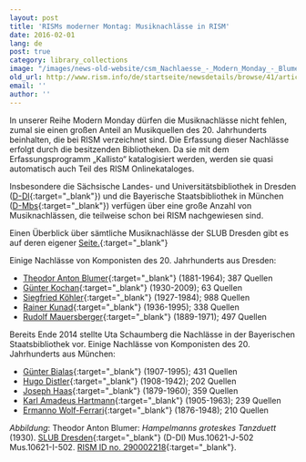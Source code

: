 ```yaml
---
layout: post
title: 'RISMs moderner Montag: Musiknachlässe in RISM'
date: 2016-02-01
lang: de
post: true
category: library_collections
image: "/images/news-old-website/csm_Nachlaesse_-_Modern_Monday_-_Blumer_-_Hampelmann_37e02c2860.jpg"
old_url: http://www.rism.info/de/startseite/newsdetails/browse/41/article/64/rism-modern-monday-composer-archives-in-rism.html
email: ''
author: ''
---
```


In unserer Reihe Modern Monday dürfen die Musiknachlässe nicht fehlen, zumal sie einen großen Anteil an Musikquellen des 20. Jahrhunderts beinhalten, die bei RISM verzeichnet sind. Die Erfassung dieser Nachlässe erfolgt durch die besitzenden Bibliotheken. Da sie mit dem Erfassungsprogramm „Kallisto“ katalogisiert werden, werden sie quasi automatisch auch Teil des RISM Onlinekataloges.


Insbesondere die Sächsische Landes- und Universitätsbibliothek in Dresden ([D-Dl](https://opac.rism.info/metaopac/search?View=rism&siglum=D-Dl){:target="_blank"}) und die Bayerische Staatsbibliothek in München ([D-Mbs](https://opac.rism.info/metaopac/search?View=rism&siglum=D-Mbs){:target="_blank"}) verfügen über eine große Anzahl von Musiknachlässen, die teilweise schon bei RISM nachgewiesen sind.


Einen Überblick über sämtliche Musiknachlässe der SLUB Dresden gibt es auf deren eigener [Seite.](http://www.slub-dresden.de/sammlungen/musik/musikhandschriften-und-alte-drucke/musiknachlaesse/uebersicht-musiknachlaesse/){:target="_blank"}

Einige Nachlässe von Komponisten des 20. Jahrhunderts aus Dresden:

- [Theodor Anton Blumer](https://opac.rism.info/metaopac/search?View=rism&author=135104661){:target="_blank"} (1881-1964); 387 Quellen
- [Günter Kochan](https://opac.rism.info/metaopac/search?View=rism&author=310120209){:target="_blank"} (1930-2009); 63 Quellen
- [Siegfried Köhler](https://opac.rism.info/metaopac/search?View=rism&author=132448467){:target="_blank"} (1927-1984); 988 Quellen
- [Rainer Kunad](https://opac.rism.info/metaopac/search?View=rism&author=139139834){:target="_blank"} (1936-1995); 338 Quellen
- [Rudolf Mauersberger](https://opac.rism.info/metaopac/search?View=rism&author=13445829X){:target="_blank"} (1889-1971); 497 Quellen

Bereits Ende 2014 stellte Uta Schaumberg die Nachlässe in der Bayerischen Staatsbibliothek vor. Einige Nachlässe von Komponisten des 20. Jahrhunderts aus München:

- [Günter Bialas](https://opac.rism.info/metaopac/search?View=rism&author=310018846){:target="_blank"} (1907-1995); 431 Quellen
- [Hugo Distler](https://opac.rism.info/metaopac/search?View=rism&author=118679848){:target="_blank"} (1908-1942); 202 Quellen
- [Joseph Haas](https://opac.rism.info/metaopac/search?View=rism&author=134394372){:target="_blank"} (1879-1960); 359 Quellen
- [Karl Amadeus Hartmann](https://opac.rism.info/metaopac/search?View=rism&author=118546309){:target="_blank"} (1905-1963); 239 Quellen
- [Ermanno Wolf-Ferrari](https://opac.rism.info/metaopac/search?View=rism&author=118634879){:target="_blank"} (1876-1948); 210 Quellen

_Abbildung_: Theodor Anton Blumer: _Hampelmanns groteskes Tanzduett_ (1930). [SLUB Dresden](http://www.slub-dresden.de/sammlungen/musik/musikhandschriften-und-alte-drucke/musiknachlaesse/theodor-blumer/){:target="_blank"} (D-Dl) Mus.10621-J-502 Mus.10621-I-502. [RISM ID no. 290002218](https://opac.rism.info/search?id=290002218){:target="_blank"}.